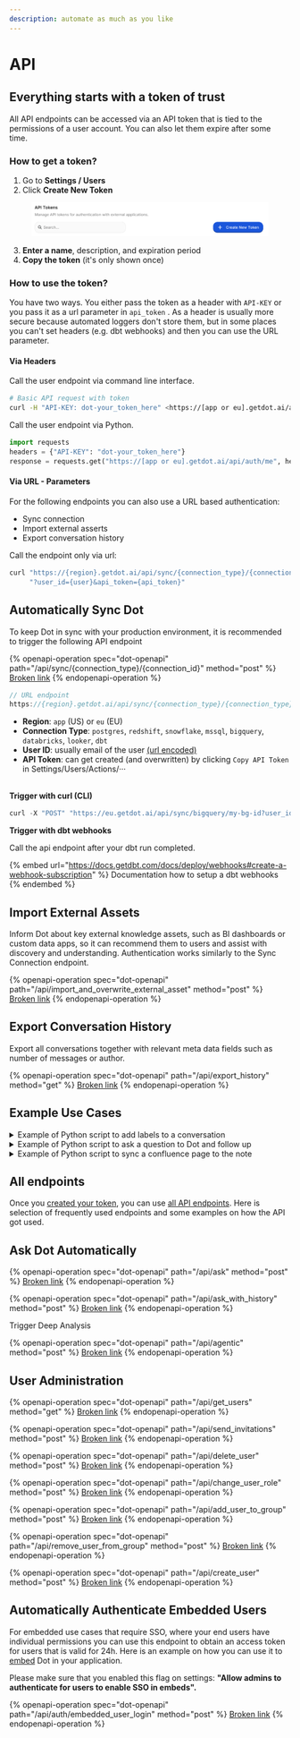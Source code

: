 ```yaml
---
description: automate as much as you like
---
```


# API

## Everything starts with a token of trust

All API endpoints can be accessed via an API token that is tied to the permissions of a user account. You can also let them expire after some time.

### How to get a token?

1. Go to **Settings / Users**
2. Click **Create New Token**

<figure><img src="../../.gitbook/assets/image (17).png" alt=""><figcaption></figcaption></figure>

3. **Enter a name**, description, and expiration period
4. **Copy the token** (it's only shown once)



### How to use the token?

You have two ways. You either pass the token as a header with `API-KEY` or you pass it as a url parameter  in `api_token` . As a header is usually more secure because automated loggers don't store them, but in some places you can't set headers (e.g. dbt webhooks) and then you can use the URL parameter.

#### Via Headers

Call the user endpoint via command line interface.

```bash
# Basic API request with token
curl -H "API-KEY: dot-your_token_here" <https://[app or eu].getdot.ai/api/auth/me>
```

Call the user endpoint via Python.

```python
import requests
headers = {"API-KEY": "dot-your_token_here"}
response = requests.get("https://[app or eu].getdot.ai/api/auth/me", headers=headers)
```

#### Via URL - Parameters

For the following endpoints you can also use a URL based authentication:

* Sync connection
* Import external asserts
* Export conversation history

Call the endpoint only via url:

```bash
curl "https://{region}.getdot.ai/api/sync/{connection_type}/{connection_type}" \
     "?user_id={user}&api_token={api_token}"
```





## Automatically Sync Dot

To keep Dot in sync with your production environment, it is recommended to trigger the following API endpoint

{% openapi-operation spec="dot-openapi" path="/api/sync/{connection_type}/{connection_id}" method="post" %}
[Broken link](broken-reference)
{% endopenapi-operation %}

```javascript
// URL endpoint
https://{region}.getdot.ai/api/sync/{connection_type}/{connection_type}?user_id={user}&api_token={api_token}
```

* **Region**: `app` (US)  or `eu` (EU)
* **Connection Type**: `postgres`, `redshift`, `snowflake`, `mssql`, `bigquery`, `databricks`, `looker`, `dbt`
* **User ID**: usually email of the user [(url encoded)](https://www.urlencoder.io/)
* **API Token**: can get created (and overwritten) by clicking `Copy API Token` in Settings/Users/Actions/···

\
**Trigger with curl (CLI)**

```javascript
curl -X "POST" "https://eu.getdot.ai/api/sync/bigquery/my-bg-id?user_id=sync_user%40contoso.com&api_token=dot-42673584be9724a21e1550336d6fe509f4a04207461ec9a926ca2a27cbd27fa0
```



**Trigger with dbt webhooks**

Call the api endpoint after your dbt run completed.

{% embed url="https://docs.getdbt.com/docs/deploy/webhooks#create-a-webhook-subscription" %}
Documentation how to setup a dbt webhooks
{% endembed %}







## Import External Assets

Inform Dot about key external knowledge assets, such as BI dashboards or custom data apps, so it can recommend them to users and assist with discovery and understanding. Authentication works similarly to the Sync Connection endpoint.

{% openapi-operation spec="dot-openapi" path="/api/import_and_overwrite_external_asset" method="post" %}
[Broken link](broken-reference)
{% endopenapi-operation %}



## Export Conversation History

Export all conversations together with relevant meta data fields such as number of messages or author.

{% openapi-operation spec="dot-openapi" path="/api/export_history" method="get" %}
[Broken link](broken-reference)
{% endopenapi-operation %}







## Example Use Cases

<details>

<summary>Example of Python script to add labels to a conversation</summary>

```python
import requests

# Configuration
BASE_URL = "https://app.getdot.ai"
ADD_LABEL_ENDPOINT = "/api/add_label_to_chat"

# Replace with your API token obtained from your account settings.
API_TOKEN = "dot-your_token_here"

# Chat details
CHAT_ID = "your_chat_id"
LABELS = ["your_label"]

def add_label_to_chat(chat_id, labels):
    """Add labels to a chat using token-based authentication."""
    headers = {
        "API-KEY": API_TOKEN,
        "Content-Type": "application/json"
    }
    data = {"chat_id": chat_id, "labels": labels}
    
    try:
        response = requests.post(f"{BASE_URL}{ADD_LABEL_ENDPOINT}", headers=headers, json=data)
        response.raise_for_status()
        print("Successfully added labels to chat.")
    except requests.exceptions.RequestException as e:
        print(f"Failed to add labels to chat: {e}")

def main():
    add_label_to_chat(CHAT_ID, LABELS)

if __name__ == "__main__":
    main()
```

</details>

<details>

<summary>Example of Python script to ask a question to Dot and follow up</summary>

```python
"""
Dot API Client Example

A minimal example showing how to interact with the Dot API to ask questions
about your data and follow up with additional questions in the same conversation.

The API flow has two main steps:
1. Send a question to Dot API (asynchronous processing)
2. Fetch the results when they're ready

This pattern applies to both initial questions and follow-up questions.

Usage:
    python3 test_api.py

Requirements:
    - Python 3.6+
    - requests library (pip install requests)
"""

import requests
import time
import uuid

# API Configuration
# Replace with your Dot API key from the Settings page
API_KEY = "dot-YOUR_API_KEY_HERE"  

# Replace with your Dot API endpoint
# For cloud: "https://app.getdot.ai/api" or "https://eu.getdot.ai/api"
BASE_URL = "https://app.getdot.ai/api"
HEADERS = {"API-KEY": API_KEY, "Content-Type": "application/json"}


def ask_question(question):
    """
    Send a question to Dot API and fetch results.
    
    Returns:
        tuple: (response_data, chat_id)
    """
    # Generate a unique chat ID for this conversation
    chat_id = str(uuid.uuid4())
    
    # Step 1: Send the initial question
    print(f"Asking question: '{question}'")
    ask_endpoint = f"{BASE_URL}/ask"
    ask_payload = {"messages": [{"role": "user", "content": question}], "chat_id": chat_id}
    
    response = requests.post(ask_endpoint, headers=HEADERS, json=ask_payload)
    response.raise_for_status()
    
    # Step 2: Fetch the results
    print("Fetching results...")
    results_endpoint = f"{BASE_URL}/c2/{chat_id}"
    time.sleep(2)  # Brief pause to let processing complete
    
    result_response = requests.get(results_endpoint, headers=HEADERS)
    result_response.raise_for_status()
    
    return result_response.json(), chat_id


def ask_follow_up(question, chat_id):
    """
    Send a follow-up question using the same chat session.
    
    Returns:
        dict: Updated conversation with the answer
    """
    # Step 1: Send the follow-up question
    print(f"Asking follow-up: '{question}'")
    endpoint = f"{BASE_URL}/ask_with_history"
    payload = {"new_message": {"role": "user", "content": question}, "chat_id": chat_id}
    
    response = requests.post(endpoint, headers=HEADERS, json=payload)
    response.raise_for_status()
    
    # Step 2: Fetch the updated results
    print("Fetching updated results...")
    results_endpoint = f"{BASE_URL}/c2/{chat_id}"
    time.sleep(2)  # Brief pause to let processing complete
    
    result_response = requests.get(results_endpoint, headers=HEADERS)
    result_response.raise_for_status()
    
    return result_response.json()


def print_response(response):
    """
    Print the important parts of the response.
    
    This extracts the answer text from the conversation history.
    The API returns the full conversation, so we need to find
    the last assistant message to get the most recent answer.
    """
    if not response:
        print("No response received")
        return
        
    # For chat history responses, get the last assistant message (the answer)
    if "messages" in response and len(response["messages"]) > 0:
        messages = response["messages"]
        # Find the last assistant message
        assistant_messages = [m for m in messages if m.get("role") == "assistant"]
        if assistant_messages:
            last_message = assistant_messages[-1]
            
            # Print the explanation if available
            if "explanation" in last_message and last_message["explanation"]:
                print("\n=== ANSWER ===")
                print(last_message["explanation"])
                print("\n")
                
            # You can uncomment this to see all available fields
            # print("Available fields:", list(last_message.keys()))


def main():
    """
    Demonstrate the Dot API conversation flow.
    
    This shows a complete conversation with:
    1. An initial question
    2. A follow-up question using the same conversation context
    """
    try:
        # Ask an initial question
        initial_question = "What were our total sales last month?"
        try:
            user_input = input("Enter your question: ")
            if user_input.strip():
                initial_question = user_input
        except EOFError:
            print(f"Using default question: '{initial_question}'")
        
        # Step 1: Send the initial question and get response
        response, chat_id = ask_question(initial_question)
        print_response(response)
        print(f"Chat ID: {chat_id} (save this if you want to continue the conversation later)")
        
        # Ask a follow-up question in the same conversation
        follow_up = "How does that compare to the previous month?"
        try:
            user_input = input("Enter a follow-up question: ")
            if user_input.strip():
                follow_up = user_input
        except EOFError:
            print(f"Using default follow-up: '{follow_up}'")
        
        # Step 2: Send the follow-up question using the same chat_id
        follow_up_response = ask_follow_up(follow_up, chat_id)
        print_response(follow_up_response)
        
        print("Conversation complete! You can continue by using the same chat_id.")
        
    except Exception as e:
        print(f"Error: {e}")
        import traceback
        traceback.print_exc()


if __name__ == "__main__":
    main()
```

</details>

<details>

<summary>Example of Python script to sync a confluence page to the note</summary>

```python
import os, re, requests, markdownify

# ---------- 1)  Confluence ----------------------------------------------------
ATL_SITE  = "https://<your-site>.atlassian.net/wiki"
PAGE_ID   = "<confluence_page_id>"
ATL_AUTH  = (os.getenv("ATLASSIAN_EMAIL"), os.getenv("ATLASSIAN_API_TOKEN"))

r = requests.get(
    f"{ATL_SITE}/rest/api/content/{PAGE_ID}?expand=body.storage",
    auth=ATL_AUTH,
)
r.raise_for_status()
html = r.json()["body"]["storage"]["value"]
md   = markdownify.markdownify(html, heading_style="ATX")
page_url = f"{ATL_SITE}/pages/{PAGE_ID}"

# ---------- 2)  Dot – read org & note ----------------------------------------
DOT_BASE = "https://eu.getdot.ai/api"   # or https://app.getdot.ai/api for US
HEADERS  = {"API-KEY": os.getenv("DOT_API_KEY")}

org  = requests.get(f"{DOT_BASE}/org", headers=HEADERS).json()   # org has id & note
note = org.get("note") or ""
org_id = org["id"]

# ---------- 3)  insert / replace the <faq> block ------------------------------
new_faq = f'<faq confluence_page_url="{page_url}">\n\n{md}\n\n</faq>'
note    = re.sub(r"<faq[^>]*>.*?</faq>", new_faq, note, flags=re.I|re.S) \
          if "<faq" in note.lower() else f"{note.rstrip()}\n\n{new_faq}"

# ---------- 4)  Dot – save the updated note -----------------------------------
payload = {"org_id": org_id, "note": note}
requests.post(f"{DOT_BASE}/save_note", headers=HEADERS, json=payload).raise_for_status()

print("✅  org‑note updated")
```

</details>



## All endpoints

Once you [created your token](api.md#everything-starts-with-a-token-of-trust), you can use [all API endpoints](https://test.getdot.ai/redoc). Here is selection of frequently used endpoints and some examples on how the API got used.



## Ask Dot Automatically

{% openapi-operation spec="dot-openapi" path="/api/ask" method="post" %}
[Broken link](broken-reference)
{% endopenapi-operation %}

{% openapi-operation spec="dot-openapi" path="/api/ask_with_history" method="post" %}
[Broken link](broken-reference)
{% endopenapi-operation %}

Trigger Deep Analysis

{% openapi-operation spec="dot-openapi" path="/api/agentic" method="post" %}
[Broken link](broken-reference)
{% endopenapi-operation %}



## User Administration

{% openapi-operation spec="dot-openapi" path="/api/get_users" method="get" %}
[Broken link](broken-reference)
{% endopenapi-operation %}

{% openapi-operation spec="dot-openapi" path="/api/send_invitations" method="post" %}
[Broken link](broken-reference)
{% endopenapi-operation %}

{% openapi-operation spec="dot-openapi" path="/api/delete_user" method="post" %}
[Broken link](broken-reference)
{% endopenapi-operation %}

{% openapi-operation spec="dot-openapi" path="/api/change_user_role" method="post" %}
[Broken link](broken-reference)
{% endopenapi-operation %}

{% openapi-operation spec="dot-openapi" path="/api/add_user_to_group" method="post" %}
[Broken link](broken-reference)
{% endopenapi-operation %}

{% openapi-operation spec="dot-openapi" path="/api/remove_user_from_group" method="post" %}
[Broken link](broken-reference)
{% endopenapi-operation %}

{% openapi-operation spec="dot-openapi" path="/api/create_user" method="post" %}
[Broken link](broken-reference)
{% endopenapi-operation %}

## Automatically Authenticate Embedded Users

For embedded use cases that require SSO, where your end users have individual permissions you can use this endpoint to obtain an access token for users that is valid for 24h. Here is an example on how you can use it to [embed](embed.md) Dot in your application.&#x20;

Please make sure that you enabled this flag on settings: **"Allow admins to authenticate for users to enable SSO in embeds".**

{% openapi-operation spec="dot-openapi" path="/api/auth/embedded_user_login" method="post" %}
[Broken link](broken-reference)
{% endopenapi-operation %}



